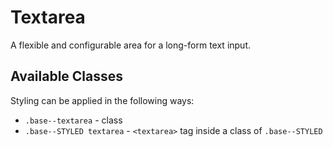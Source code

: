 # Textarea

A flexible and configurable area for a long-form text input.

## Available Classes

Styling can be applied in the following ways:

* `.base--textarea` - class
* `.base--STYLED textarea` - `<textarea>` tag inside a class of `.base--STYLED`
